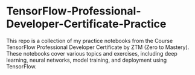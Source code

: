 # TensorFlow-Professional-Developer-Certificate-Practice
This repo is a collection of my practice notebooks from the Course TensorFlow Professional Developer Certificate by ZTM (Zero to Mastery). These notebooks cover various topics and exercises, including deep learning, neural networks, model training, and deployment using TensorFlow. 

